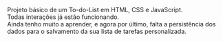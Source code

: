 
Projeto básico de um To-do-List em HTML, CSS e JavaScript.<br>
Todas interações já estão funcionando.<br>
Ainda tenho muito a aprender, e agora por último, falta a persistência dos dados para o salvamento da sua lista de tarefas personalizada.
